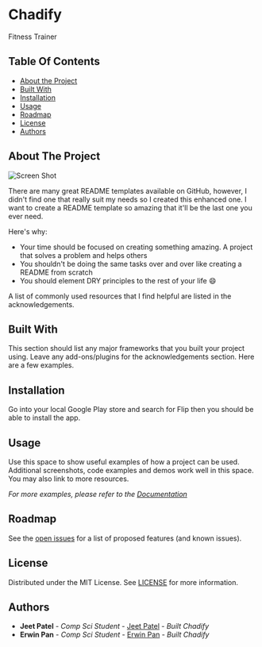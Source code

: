 # Chadify
Fitness Trainer


## Table Of Contents

* [About the Project](#about-the-project)
* [Built With](#built-with)
* [Installation](#installation)
* [Usage](#usage)
* [Roadmap](#roadmap)
* [License](#license)
* [Authors](#authors)

## About The Project

![Screen Shot](images/screenshot.png)

There are many great README templates available on GitHub, however, I didn't find one that really suit my needs so I created this enhanced one. I want to create a README template so amazing that it'll be the last one you ever need.

Here's why:

* Your time should be focused on creating something amazing. A project that solves a problem and helps others
* You shouldn't be doing the same tasks over and over like creating a README from scratch
* You should element DRY principles to the rest of your life :smile:

A list of commonly used resources that I find helpful are listed in the acknowledgements.

## Built With

This section should list any major frameworks that you built your project using. Leave any add-ons/plugins for the acknowledgements section. Here are a few examples.

## Installation

Go into your local Google Play store and search for Flip then you should be able to install the app.

## Usage

Use this space to show useful examples of how a project can be used. Additional screenshots, code examples and demos work well in this space. You may also link to more resources.

_For more examples, please refer to the [Documentation](https://example.com)_

## Roadmap

See the [open issues](https://github.com/Christine-Bui/Flip/issues) for a list of proposed features (and known issues).

## License

Distributed under the MIT License. See [LICENSE](https://github.com/Christine-Bui/Flip/blob/main/LICENSE.md) for more information.

## Authors

* **Jeet Patel** - *Comp Sci Student* - [Jeet Patel](https://github.com/Jeetp0619) - *Built Chadify*
* **Erwin Pan** - *Comp Sci Student* - [Erwin Pan](https://github.com/Conner7775) - *Built Chadify*

